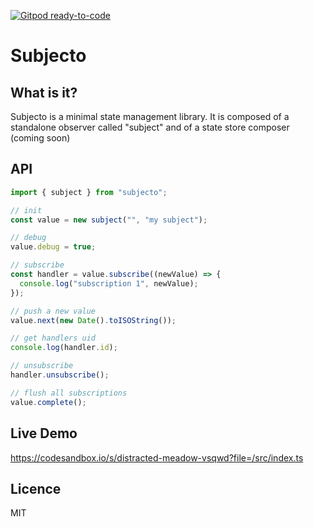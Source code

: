 [![Gitpod ready-to-code](https://img.shields.io/badge/Gitpod-ready--to--code-blue?logo=gitpod)](https://gitpod.io/#https://github.com/paulbrie/subjecto)

# Subjecto

## What is it?

Subjecto is a minimal state management library.
It is composed of a standalone observer called "subject" and of a state store composer (coming soon)

## API

```javascript
import { subject } from "subjecto";

// init
const value = new subject("", "my subject");

// debug
value.debug = true;

// subscribe
const handler = value.subscribe((newValue) => {
  console.log("subscription 1", newValue);
});

// push a new value
value.next(new Date().toISOString());

// get handlers uid
console.log(handler.id);

// unsubscribe
handler.unsubscribe();

// flush all subscriptions
value.complete();

```

## Live Demo

https://codesandbox.io/s/distracted-meadow-vsqwd?file=/src/index.ts

## Licence

MIT
